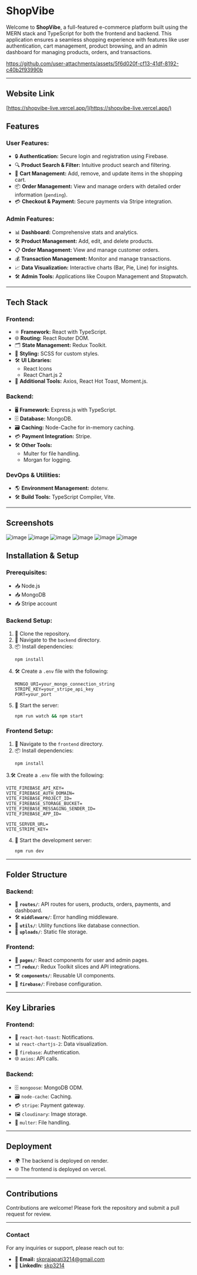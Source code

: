 # ShopVibe

Welcome to **ShopVibe**, a full-featured e-commerce platform built using the MERN stack and TypeScript for both the frontend and backend. This application ensures a seamless shopping experience with features like user authentication, cart management, product browsing, and an admin dashboard for managing products, orders, and transactions.


https://github.com/user-attachments/assets/5f6d020f-cf13-41df-8192-c40b2f93990b


---

## Website Link
[https://shopvibe-live.vercel.app/](https://shopvibe-live.vercel.app/)

## Features

### User Features:
- 🔒 **Authentication:** Secure login and registration using Firebase.
- 🔍 **Product Search & Filter:** Intuitive product search and filtering.
- 🛒 **Cart Management:** Add, remove, and update items in the shopping cart.
- 📦 **Order Management:** View and manage orders with detailed order information (`pending`).
- 💳 **Checkout & Payment:** Secure payments via Stripe integration.

### Admin Features:
- 📊 **Dashboard:** Comprehensive stats and analytics.
- 🛠️ **Product Management:** Add, edit, and delete products.
- 📋 **Order Management:** View and manage customer orders.
- 💰 **Transaction Management:** Monitor and manage transactions.
- 📈 **Data Visualization:** Interactive charts (Bar, Pie, Line) for insights.
- 🛠️ **Admin Tools:** Applications like Coupon Management and Stopwatch.

---

## Tech Stack

### Frontend:
- ⚛️ **Framework:** React with TypeScript.
- 🌐 **Routing:** React Router DOM.
- 🗂️ **State Management:** Redux Toolkit.
- 🎨 **Styling:** SCSS for custom styles.
- 🛠️ **UI Libraries:**
  - React Icons
  - React Chart.js 2
- 🔧 **Additional Tools:** Axios, React Hot Toast, Moment.js.

### Backend:
- 🖥️ **Framework:** Express.js with TypeScript.
- 🗄️ **Database:** MongoDB.
- 🗃️ **Caching:** Node-Cache for in-memory caching.
- 💳 **Payment Integration:** Stripe.
- 🛠️ **Other Tools:**
  - Multer for file handling.
  - Morgan for logging.

### DevOps & Utilities:
- 🌎 **Environment Management:** dotenv.
- 🛠️ **Build Tools:** TypeScript Compiler, Vite.

---

## Screenshots
![image](https://github.com/user-attachments/assets/a677af9e-deb4-4f21-bce8-c3e624f7424c)
![image](https://github.com/user-attachments/assets/b4380a64-97e6-47ea-9cdd-f13139870459)
![image](https://github.com/user-attachments/assets/f712478e-90c8-408a-8739-a90402f5b4ac)
![image](https://github.com/user-attachments/assets/2babdb72-6e81-4dbb-82de-87bff843a26f)
![image](https://github.com/user-attachments/assets/a1169aaa-ee9b-48bc-8e61-c2df2e9a7ed0)
![image](https://github.com/user-attachments/assets/cb0443f9-fb4e-46be-93d1-8e84e80e8c84)


## Installation & Setup

### Prerequisites:
- 📥 Node.js
- 📥 MongoDB
- 📥 Stripe account

### Backend Setup:
1. 📂 Clone the repository.
2. 📁 Navigate to the `backend` directory.
3. 📦 Install dependencies:
   ```bash
   npm install
   ```
4. 🛠️ Create a `.env` file with the following:
   ```env
   MONGO_URI=your_mongo_connection_string
   STRIPE_KEY=your_stripe_api_key
   PORT=your_port
   ```
5. 🚀 Start the server:
   ```bash
   npm run watch && npm start
   ```

### Frontend Setup:
1. 📁 Navigate to the `frontend` directory.
2. 📦 Install dependencies:
   ```bash
   npm install
   ```
3.🛠️ Create a `.env` file with the following:
   ```env
   VITE_FIREBASE_API_KEY=
   VITE_FIREBASE_AUTH_DOMAIN=
   VITE_FIREBASE_PROJECT_ID=
   VITE_FIREBASE_STORAGE_BUCKET=
   VITE_FIREBASE_MESSAGING_SENDER_ID=
   VITE_FIREBASE_APP_ID=

   VITE_SERVER_URL=
   VITE_STRIPE_KEY=
   ```
4. 🚀 Start the development server:
   ```bash
   npm run dev
   ```

---

## Folder Structure

### Backend:
- 📁 **`routes/`**: API routes for users, products, orders, payments, and dashboard.
- 🛠️ **`middleware/`**: Error handling middleware.
- 📂 **`utils/`**: Utility functions like database connection.
- 📂 **`uploads/`**: Static file storage.

### Frontend:
- 📁 **`pages/`**: React components for user and admin pages.
- 🗂️ **`redux/`**: Redux Toolkit slices and API integrations.
- 🛠️ **`components/`**: Reusable UI components.
- 🔑 **`firebase/`**: Firebase configuration.

---

## Key Libraries

### Frontend:
- 🔔 `react-hot-toast`: Notifications.
- 📊 `react-chartjs-2`: Data visualization.
- 🔑 `firebase`: Authentication.
- 🌐 `axios`: API calls.

### Backend:
- 🗄️ `mongoose`: MongoDB ODM.
- 🗃️ `node-cache`: Caching.
- 💳 `stripe`: Payment gateway.
- 🖼️ `cloudinary`: Image storage.
- 📂 `multer`: File handling.

---

## Deployment

- 🌍 The backend is deployed on render.
- 🌐 The frontend is deployed on vercel.

---

## Contributions

Contributions are welcome! Please fork the repository and submit a pull request for review.

---

### Contact

For any inquiries or support, please reach out to:
- 📧 **Email:** skprajapati3214@gmail.com
- 🔗 **LinkedIn:** [skp3214](https://www.linkedin.com/in/skp3214/)

